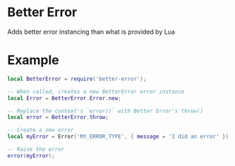 # Better Error
Adds better error instancing than what is provided by Lua

# Example
```lua
local BetterError = require('better-error');

-- When called, creates a new BetterError error instance
local Error = BetterError.Error.new;

-- Replace the context's `error()` with Better Error's throw()
local error = BetterError.throw;

-- Create a new error
local myError = Error('MY_ERROR_TYPE', { message = 'I did an error' })

-- Raise the error
error(myError);
```